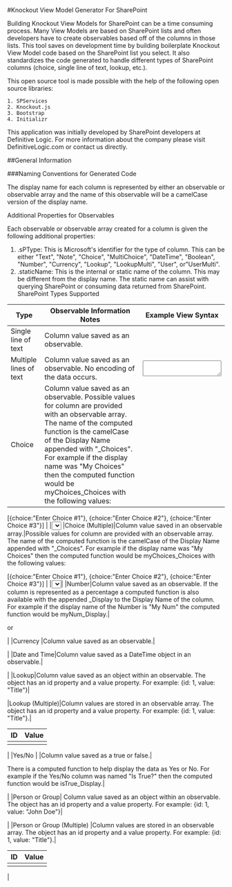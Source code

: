 #Knockout View Model Generator For SharePoint

Building Knockout View Models for SharePoint can be a time consuming process.  Many View Models are based on SharePoint lists and often developers have to create observables based off of the columns in those lists. This tool saves on development time by building boilerplate Knockout View Model code based on the SharePoint list you select.  It also standardizes the code generated to handle different types of SharePoint columns (choice, single line of text, lookup, etc.).

This open source tool is made possible with the help of the following open source libraries:

	1. SPServices
	2. Knockout.js
	3. Bootstrap
	4. Initializr

This application was initially developed by SharePoint developers at Definitive Logic.  For more information about the company please visit DefinitiveLogic.com or contact us directly.

##General Information

###Naming Conventions for Generated Code

The display name for each column is represented by either an observable or observable array and the name of this observable will be a camelCase version of the display name.

Additional Properties for Observables

Each observable or observable array created for a column is given the following additional properties:

1. .sPType: This is Microsoft's identifier for the type of column.  This can be either "Text", "Note", "Choice", "MultiChoice", "DateTime", "Boolean", "Number", "Currency", "Lookup", "LookupMulti", "User", or"UserMulti".
2. .staticName:  This is the internal or static name of the column.  This may be different from the display name.  The static name can assist with querying SharePoint or consuming data returned from SharePoint.
SharePoint Types Supported

|Type  | 				Observable Information Notes | Example View Syntax|
|------------- | ------------- | -------------|
|Single line of text	|Column value saved as an observable.	|<p data-bind="text: myText()"></p>|
|Multiple lines of text	|Column value saved as an observable. No encoding of the data occurs.|	<textarea data-bind="text: myMultiText()"></textarea>|
|Choice	|Column value saved as an observable. Possible values for column are provided with an observable array.  The name of the computed function is the camelCase of the Display Name appended with "_Choices".  For example if the display name was "My Choices" then the computed function would be myChoices_Choices with the following values:

[{choice:"Enter Choice #1"},
{choice:"Enter Choice #2"},
{choice:"Enter Choice #3"}]
|
|<select data-bind="options: myChoice_Choices, optionsText: 'choice', optionsValue: 'choice', value: myChoice"></select>
|Choice (Multiple)|Column value saved in an observable array.|Possible values for column are provided with an observable array.  The name of the computed function is the camelCase of the Display Name appended with "_Choices".  For example if the display name was "My Choices" then the computed function would be myChoices_Choices with the following values:

[{choice:"Enter Choice #1"},
{choice:"Enter Choice #2"},
{choice:"Enter Choice #3"}]
|
|<select data-bind="options: myChoice_Choices, optionsText: 'choice', optionsValue: 'choice', value: myChoice"></select>|
|Number|Column value saved as an observable. If the column is represented as a percentage a computed function is also available with the appended _Display to the Display Name of the column.
For example if the display name of the Number is "My Num" the computed function would be myNum_Display.|
<p data-bind="text: myNum()"></p>

or

<p data-bind="text: myNum_Display()"></p>|
|Currency	|Column value saved as an observable.|<p data-bind="text: myMoney()"></p>|
|Date and Time|Column value saved as a DateTime object in an observable.| <p data-bind="text: myDateTime()"></p>|
|Lookup|Column value saved as an object within an observable.  The object has an id property and a value property.  For example: {id: 1, value: "Title"}|
<p data-bind="text: myLookup().id"></p>

<p data-bind="text: myLookup().value"></p>

|Lookup (Multiple)|Column values are stored in an observable array. The object has an id property and a value property.  For example: {id: 1, value: "Title"}.|

 	 
<table>
    <thead>
        <tr><th>ID</th>
<th>Value</th></tr>
    </thead>
    <tbody data-bind="foreach: myLookups">
        <tr>
            <td data-bind="text: id"></td>
            <td data-bind="text: value"></td>
        </tr>
    </tbody>
</table>|
|Yes/No	|
|Column value saved as a true or false.|

There is a computed function to help display the data as Yes or No.  For example if the Yes/No column was named "Is True?" then the computed function would be isTrue_Display.|

 	 
<p data-bind="text: myYesNo_Display()"></p>
|
|Person or Group|	 Column value saved as an object within an observable.  The object has an id property and a value property.  For example: {id: 1, value: "John Doe"}|	 	 
<p data-bind="text: myUserGroup().id"></p>

<p data-bind="text: myUserGroup().value"></p>
|
|Person or Group (Multiple)	|Column values are stored in an observable array. The object has an id property and a value property.  For example: {id: 1, value: "Title"}.|	 	 
<table>
    <thead>
        <tr><th>ID</th>
<th>Value</th></tr>
    </thead>
    <tbody data-bind="foreach: myUserGroups">
        <tr>
            <td data-bind="text: id"></td>
            <td data-bind="text: value"></td>
        </tr>
    </tbody>
</table>
|